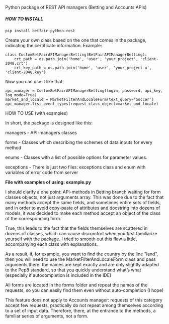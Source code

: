 Python package of REST API managers (Betting and Accounts APIs)


<h5>HOW TO INSTALL</h5>

```
pip install betfair-python-rest
```

Create your own class based on the one that comes 
in the package, indicating the certificate information. Example:

```
class CustomBetFairAPIManagerBetting(BetFairAPIManagerBetting):
    crt_path = os.path.join('home', 'user', 'your_project', 'client-2048.crt')
    crt_key_path = os.path.join('home', 'user', 'your_project-u', 'client-2048.key')
```

Now you can use it like that:

```
api_manager = CustomBetFairAPIManagerBetting(login, password, api_key, log_mode=True)
market_and_locale = MarketFilterAndLocaleForm(text_query='Soccer')
api_manager.list_event_types(request_class_object=market_and_locale)
```

HOW TO USE (with examples)

In short, the package is designed like this:

managers - API-managers classes

forms - Classes which describing the schemes of data inputs for every method

enums - Classes with a list of possible options for parameter values.

exceptions - There is just two files: exceptions class and
enum with variables of error code from server 

<b> File with examples of using: example.py</b>

I should clarify a one point: API-methods in Betting branch waiting for 
form classes objects, not just arguments array. This was done due to the 
fact that many methods accept the same fields, 
and sometimes entire sets of fields, and in order to avoid copy-paste 
of attributes and docstring into dozens of models, it was decided to
make each method accept an object of the class of the corresponding form.

True, this leads to the fact that the fields themselves 
are scattered in dozens of classes, which can cause 
discomfort when you first familiarize yourself with the package.
I tried to smooth out this flaw a little, accompanying each class with explanations.
     
As a result, if, for example, you want to find the country by the line "land", then 
you will need to use the MarketFilterAndLocaleForm class and pass arguments there. 
the names are kept exactly and are only slightly adapted to the Pep8 standard, so that 
you quickly understand what’s what (especially if autocompletion is included in the IDE)

All forms are located in the forms folder and repeat the names 
of the requests, so you can easily find them even
without auto-completion (I hope)

This feature does not apply to Accounts manager: requests of this 
category accept few requests, practically do not repeat among
themselves according to a set of input data. Therefore, there,
at the entrance to the methods, a familiar series 
of arguments, not a form.
